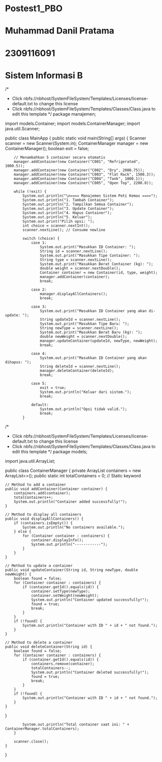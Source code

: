 # Postest1_PBO
# Muhammad Danil Pratama
# 2309116091
# Sistem Informasi B

/*
 * Click nbfs://nbhost/SystemFileSystem/Templates/Licenses/license-default.txt to change this license
 * Click nbfs://nbhost/SystemFileSystem/Templates/Classes/Class.java to edit this template
 */
package manajemen;

import models.Container;
import models.ContainerManager;
import java.util.Scanner;

public class MainApp {
    public static void main(String[] args) {
        Scanner scanner = new Scanner(System.in);
        ContainerManager manager = new ContainerManager();
        boolean exit = false;

        // Menambahkan 5 container secara otomatis
        manager.addContainer(new Container("C001", "Refrigerated", 1000.5));
        manager.addContainer(new Container("C002", "Dry", 2000.75));
        manager.addContainer(new Container("C003", "Flat Rack", 1500.3));
        manager.addContainer(new Container("C004", "Tank", 1800.1));
        manager.addContainer(new Container("C005", "Open Top", 2200.8));

        while (!exit) {
            System.out.println("\n==== Manajemen Sistem Peti Kemas ====");
            System.out.println("1. Tambah Container");
            System.out.println("2. Tampilkan Semua Container");
            System.out.println("3. Update Container");
            System.out.println("4. Hapus Container");
            System.out.println("5. Keluar");
            System.out.print("Pilih opsi: ");
            int choice = scanner.nextInt();
            scanner.nextLine(); // Consume newline

            switch (choice) {
                case 1:
                    System.out.print("Masukkan ID Container: ");
                    String id = scanner.nextLine();
                    System.out.print("Masukkan Tipe Container: ");
                    String type = scanner.nextLine();
                    System.out.print("Masukkan Berat Container (kg): ");
                    double weight = scanner.nextDouble();
                    Container container = new Container(id, type, weight);
                    manager.addContainer(container);
                    break;

                case 2:
                    manager.displayAllContainers();
                    break;

                case 3:
                    System.out.print("Masukkan ID Container yang akan di-update: ");
                    String updateId = scanner.nextLine();
                    System.out.print("Masukkan Tipe Baru: ");
                    String newType = scanner.nextLine();
                    System.out.print("Masukkan Berat Baru (kg): ");
                    double newWeight = scanner.nextDouble();
                    manager.updateContainer(updateId, newType, newWeight);
                    break;

                case 4:
                    System.out.print("Masukkan ID Container yang akan dihapus: ");
                    String deleteId = scanner.nextLine();
                    manager.deleteContainer(deleteId);
                    break;

                case 5:
                    exit = true;
                    System.out.println("Keluar dari sistem.");
                    break;

                default:
                    System.out.println("Opsi tidak valid.");
                    break;
            }

/*
 * Click nbfs://nbhost/SystemFileSystem/Templates/Licenses/license-default.txt to change this license
 * Click nbfs://nbhost/SystemFileSystem/Templates/Classes/Class.java to edit this template
 */
package models;

import java.util.ArrayList;

public class ContainerManager {
    private ArrayList<Container> containers = new ArrayList<>();
    public static int totalContainers = 0; // Static keyword

    // Method to add a container
    public void addContainer(Container container) {
        containers.add(container);
        totalContainers++;
        System.out.println("Container added successfully!");
    }

    // Method to display all containers
    public void displayAllContainers() {
        if (containers.isEmpty()) {
            System.out.println("No containers available.");
        } else {
            for (Container container : containers) {
                container.displayInfo();
                System.out.println("------------");
            }
        }
    }

    // Method to update a container
    public void updateContainer(String id, String newType, double newWeight) {
        boolean found = false;
        for (Container container : containers) {
            if (container.getId().equals(id)) {
                container.setType(newType);
                container.setWeight(newWeight);
                System.out.println("Container updated successfully!");
                found = true;
                break;
            }
        }
        if (!found) {
            System.out.println("Container with ID " + id + " not found.");
        }
    }

    // Method to delete a container
    public void deleteContainer(String id) {
        boolean found = false;
        for (Container container : containers) {
            if (container.getId().equals(id)) {
                containers.remove(container);
                totalContainers--;
                System.out.println("Container deleted successfully!");
                found = true;
                break;
            }
        }
        if (!found) {
            System.out.println("Container with ID " + id + " not found.");
        }
    }
}

            System.out.println("Total container saat ini: " + ContainerManager.totalContainers);
        }

        scanner.close();
    }
}
